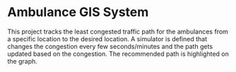 # Ambulance GIS System

This project tracks the least congested traffic path for the ambulances from a specific location to the desired location. A simulator is defined that changes the congestion every few seconds/minutes and the path gets updated based on the congestion. The recommended path is highlighted on the graph.

